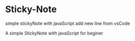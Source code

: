 # Sticky-Note

simple stickyNote with javaScript
add new line from vsCode

A simple StickyNote with javaScript for beginer
